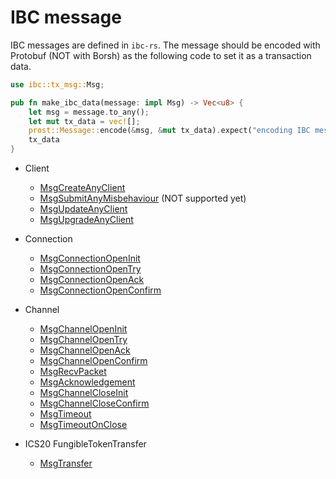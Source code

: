 # IBC message

IBC messages are defined in `ibc-rs`. The message should be encoded with Protobuf (NOT with Borsh) as the following code to set it as a transaction data.

```rust
use ibc::tx_msg::Msg;

pub fn make_ibc_data(message: impl Msg) -> Vec<u8> {
    let msg = message.to_any();
    let mut tx_data = vec![];
    prost::Message::encode(&msg, &mut tx_data).expect("encoding IBC message shouldn't fail");
    tx_data
}
```

* Client
  - [MsgCreateAnyClient](https://github.com/informalsystems/ibc-rs/blob/5ddec6d2571b1376de7d9ebe7e353b3cd726c2d3/modules/src/core/ics02_client/msgs/create_client.rs#L19-L23)
  - [MsgSubmitAnyMisbehaviour](https://github.com/informalsystems/ibc-rs/blob/1448a2bbc817da10b183b8479548a12344ba0e9c/modules/src/core/ics02_client/msgs/misbehavior.rs#L17-L24) (NOT supported yet)
  - [MsgUpdateAnyClient](https://github.com/informalsystems/ibc-rs/blob/5ddec6d2571b1376de7d9ebe7e353b3cd726c2d3/modules/src/core/ics02_client/msgs/update_client.rs#L20-L24)
  - [MsgUpgradeAnyClient](https://github.com/informalsystems/ibc-rs/blob/1448a2bbc817da10b183b8479548a12344ba0e9c/modules/src/core/ics02_client/msgs/upgrade_client.rs#L24-L31)

* Connection
  - [MsgConnectionOpenInit](https://github.com/informalsystems/ibc-rs/blob/1448a2bbc817da10b183b8479548a12344ba0e9c/modules/src/core/ics03_connection/msgs/conn_open_init.rs#L21-L27)
  - [MsgConnectionOpenTry](https://github.com/informalsystems/ibc-rs/blob/1448a2bbc817da10b183b8479548a12344ba0e9c/modules/src/core/ics03_connection/msgs/conn_open_try.rs#L29-L38)
  - [MsgConnectionOpenAck](https://github.com/informalsystems/ibc-rs/blob/1448a2bbc817da10b183b8479548a12344ba0e9c/modules/src/core/ics03_connection/msgs/conn_open_ack.rs#L20-L27)
  - [MsgConnectionOpenConfirm](https://github.com/informalsystems/ibc-rs/blob/1448a2bbc817da10b183b8479548a12344ba0e9c/modules/src/core/ics03_connection/msgs/conn_open_confirm.rs#L19-L23)

* Channel
  - [MsgChannelOpenInit](https://github.com/informalsystems/ibc-rs/blob/1448a2bbc817da10b183b8479548a12344ba0e9c/modules/src/core/ics04_channel/msgs/chan_open_init.rs#L17-L21)
  - [MsgChannelOpenTry](https://github.com/informalsystems/ibc-rs/blob/1448a2bbc817da10b183b8479548a12344ba0e9c/modules/src/core/ics04_channel/msgs/chan_open_try.rs#L22-L29)
  - [MsgChannelOpenAck](https://github.com/informalsystems/ibc-rs/blob/1448a2bbc817da10b183b8479548a12344ba0e9c/modules/src/core/ics04_channel/msgs/chan_open_ack.rs#L18-L25)
  - [MsgChannelOpenConfirm](https://github.com/informalsystems/ibc-rs/blob/1448a2bbc817da10b183b8479548a12344ba0e9c/modules/src/core/ics04_channel/msgs/chan_open_confirm.rs#L18-L23)
  - [MsgRecvPacket](https://github.com/informalsystems/ibc-rs/blob/1448a2bbc817da10b183b8479548a12344ba0e9c/modules/src/core/ics04_channel/msgs/recv_packet.rs#L19-L23)
  - [MsgAcknowledgement](https://github.com/informalsystems/ibc-rs/blob/1448a2bbc817da10b183b8479548a12344ba0e9c/modules/src/core/ics04_channel/msgs/acknowledgement.rs#L19-L24)
  - [MsgChannelCloseInit](https://github.com/informalsystems/ibc-rs/blob/1448a2bbc817da10b183b8479548a12344ba0e9c/modules/src/core/ics04_channel/msgs/chan_close_init.rs#L18-L22)
  - [MsgChannelCloseConfirm](https://github.com/informalsystems/ibc-rs/blob/1448a2bbc817da10b183b8479548a12344ba0e9c/modules/src/core/ics04_channel/msgs/chan_close_confirm.rs#L20-L25)
  - [MsgTimeout](https://github.com/informalsystems/ibc-rs/blob/1448a2bbc817da10b183b8479548a12344ba0e9c/modules/src/core/ics04_channel/msgs/timeout.rs#L19-L24)
  - [MsgTimeoutOnClose](https://github.com/informalsystems/ibc-rs/blob/1448a2bbc817da10b183b8479548a12344ba0e9c/modules/src/core/ics04_channel/msgs/timeout_on_close.rs#L18-L23)

* ICS20 FungibleTokenTransfer
  - [MsgTransfer](https://github.com/informalsystems/ibc-rs/blob/1448a2bbc817da10b183b8479548a12344ba0e9c/modules/src/applications/ics20_fungible_token_transfer/msgs/transfer.rs#L20-L37)
